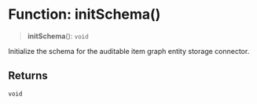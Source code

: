 # Function: initSchema()

> **initSchema**(): `void`

Initialize the schema for the auditable item graph entity storage connector.

## Returns

`void`
